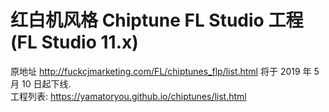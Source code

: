 # 红白机风格 Chiptune FL Studio 工程 (FL Studio 11.x)
原地址 http://fuckcjmarketing.com/FL/chiptunes_flp/list.html 将于 2019 年 5 月 10 日起下线.  
工程列表: https://yamatoryou.github.io/chiptunes/list.html
